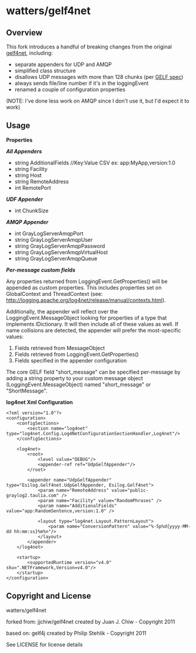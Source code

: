 # watters/gelf4net

## Overview

This fork introduces a handful of breaking changes from the original [gelf4net](https://github.com/jjchiw/gelf4net), including:

 * separate appenders for UDP and AMQP
 * simplified class structure
 * disallows UDP messages with more than 128 chunks (per [GELF spec](https://github.com/Graylog2/graylog2-docs/wiki/GELF))
 * always sends file/line number if it's in the loggingEvent
 * renamed a couple of configuration properties

(NOTE: I've done less work on AMQP since I don't use it, but I'd expect it to work)
 
## Usage

**Properties**

***All Appenders***

* string AdditionalFields //Key:Value CSV ex: app:MyApp,version:1.0
* string Facility
* string Host
* string RemoteAddress
* int RemotePort

***UDF Appender***

* int ChunkSize

***AMQP Appender***

* int GrayLogServerAmqpPort
* string GrayLogServerAmqpUser
* string GrayLogServerAmqpPassword
* string GrayLogServerAmqpVirtualHost
* string GrayLogServerAmqpQueue

***Per-message custom fields***

Any properties returned from LoggingEvent.GetProperties() will be appended as custom properties. This includes properties set on GlobalContext and ThreadContext (see: http://logging.apache.org/log4net/release/manual/contexts.html).

Additionally, the appender will reflect over the LoggingEvent.MessageObject looking for properties of a type that implements IDictionary. It will then include all of these values as well. If name collisions are detected, the appender will prefer the most-specific values:

 1. Fields retrieved from MessageObject
 2. Fields retrieved from LoggingEvent.GetProperties()
 3. Fields specified in the appender configuration
 
The core GELF field "short_message" can be specified per-message by adding a string property to your custom message object (LoggingEvent.MessageObject) named "short_message" or "ShortMessage".

**log4net Xml Configuration**

	<?xml version="1.0"?>
	<configuration>
		<configSections>
			<section name="log4net" type="log4net.Config.Log4NetConfigurationSectionHandler,Log4net"/>
		</configSections>

		<log4net>
			<root>
				<level value="DEBUG"/>
				<appender-ref ref="UdpGelfAppender"/>
			</root>

			<appender name="UdpGelfAppender" type="Esilog.Gelf4net.UdpGelfAppender, Esilog.Gelf4net">
				<param name="RemoteAddress" value="public-graylog2.taulia.com" />
				<param name="Facility" value="RandomPhrases" />
				<param name="AdditionalFields" value="app:RandomSentence,version:1.0" />

				<layout type="log4net.Layout.PatternLayout">
					<param name="ConversionPattern" value="%-5p%d{yyyy-MM-dd hh:mm:ss}%m%n"/>
				</layout>
			</appender>
		</log4net>

		<startup>
			<supportedRuntime version="v4.0" sku=".NETFramework,Version=v4.0"/>
		</startup>
	</configuration>

## Copyright and License

watters/gelf4net 

forked from:
jjchiw/gelf4net created by Juan J. Chiw - Copyright 2011

based on:
gelf4j created by Philip Stehlik - Copyright 2011

See LICENSE for license details